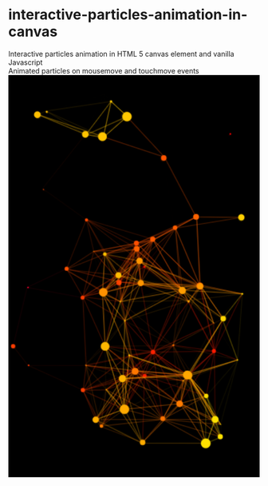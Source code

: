 # interactive-particles-animation-in-canvas
Interactive particles animation in HTML 5 canvas element and vanilla Javascript
<br>
Animated particles on mousemove and touchmove events
![screenshot](https://github.com/aldrin112602/interactive-particles-animation-in-canvas/blob/main/Screenshot_2022-07-31-10-24-31-25.png?raw=true)

